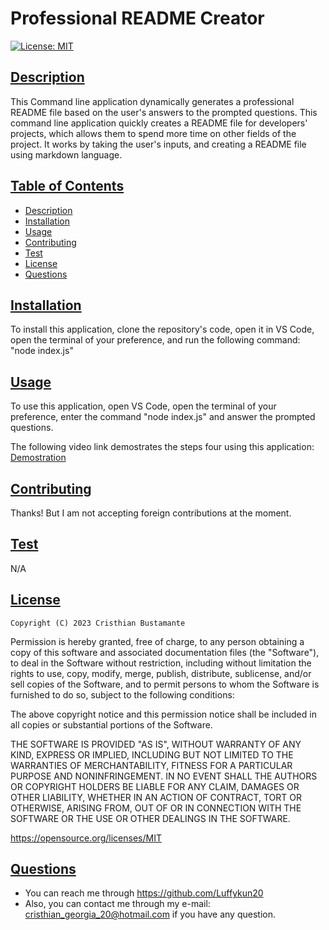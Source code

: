 # Professional README Creator

[![License: MIT](https://img.shields.io/badge/License-MIT-yellow.svg)](https://opensource.org/licenses/MIT)  
  
## [Description](#table-of-contents)

This Command line application dynamically generates a professional README file based on the user's answers to the prompted questions. This command line application quickly creates a README file for developers' projects, which allows them to spend more time on other fields of the project. It works by taking the user's inputs, and creating a README file  using markdown language.
    
## [Table of Contents](#table-of-contents)

- [Description](#description)
- [Installation](#installation)
- [Usage](#usage)
- [Contributing](#contributing)
- [Test](#test)
- [License](#license)
- [Questions](#questions)

## [Installation](#table-of-contents)
    
To install this application, clone the repository's code, open it in VS Code, open the terminal of your preference,  and run the following command: "node index.js"

## [Usage](#table-of-contents)
    
To use this application, open VS Code, open the terminal of your preference, enter the command "node index.js" and answer the prompted questions.

The following video link demostrates the steps four using this application: [Demostration](https://drive.google.com/file/d/1feMbD7OrJYV9cQJsdY002BhuQ6wNPxF4/view)
    


  ## [Contributing](#table-of-contents)

  Thanks! But I am not accepting foreign contributions at the moment.

## [Test](#table-of-contents)

N/A

## [License](#table-of-contents)


    Copyright (C) 2023 Cristhian Bustamante

   Permission is hereby granted, free of charge, to any person obtaining a copy of this software and associated documentation files (the "Software"), to deal in the Software without restriction, including without limitation the rights to use, copy, modify, merge, publish, distribute, sublicense, and/or sell copies of the Software, and to permit persons to whom the Software is furnished to do so, subject to the following conditions:

   The above copyright notice and this permission notice shall be included in all copies or substantial portions of the Software.

   THE SOFTWARE IS PROVIDED "AS IS", WITHOUT WARRANTY OF ANY KIND, EXPRESS OR IMPLIED, INCLUDING BUT NOT LIMITED TO THE WARRANTIES OF MERCHANTABILITY, FITNESS FOR A PARTICULAR PURPOSE AND NONINFRINGEMENT. IN NO EVENT SHALL THE AUTHORS OR COPYRIGHT HOLDERS BE LIABLE FOR ANY CLAIM, DAMAGES OR OTHER LIABILITY, WHETHER IN AN ACTION OF CONTRACT, TORT OR OTHERWISE, ARISING FROM, OUT OF OR IN CONNECTION WITH THE SOFTWARE OR THE USE OR OTHER DEALINGS IN THE SOFTWARE.       
   
   https://opensource.org/licenses/MIT
        
## [Questions](#table-of-contents)

- You can reach me through https://github.com/Luffykun20
- Also, you can contact me through my e-mail: [cristhian_georgia_20@hotmail.com](mailto:cristhian_georgia_20@hotmail.com) if you have any question.
